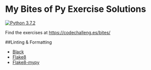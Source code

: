 # My Bites of Py Exercise Solutions
[![Python 3.7.2](https://img.shields.io/badge/python-3.7.2-blue.svg)](https://www.python.org/downloads/release/python-372/)

Find the exercises at https://codechalleng.es/bites/

##Linting & Formatting
- [Black](https://github.com/python/black)
- [Flake8](https://pypi.org/project/flake8/)
- [Flake8-mypy](flake8-mypy)